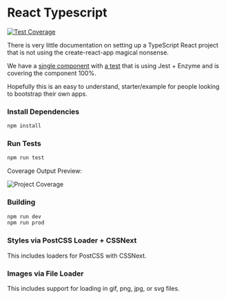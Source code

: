 # React Typescript

[![Test Coverage](https://travis-ci.org/jasonraimondi/react-typescript.svg)](https://travis-ci.org/jasonraimondi/react-typescript#)

There is very little documentation on setting up a TypeScript React project that is not using the create-react-app magical nonsense. 

We have a [single component](./src/app/App.tsx) with [a test](./src/app/App.test.tsx) that is using Jest + Enzyme and is covering the component 100%.

Hopefully this is an easy to understand, starter/example for people looking to bootstrap their own apps. 

### Install Dependencies

```bash
npm install
```

### Run Tests

```bash
npm run test
```

Coverage Output Preview:

![Project Coverage](https://i.imgur.com/9ssxemw.png)

### Building

```bash
npm run dev
npm run prod
```

### Styles via PostCSS Loader + CSSNext

This includes loaders for PostCSS with CSSNext.

### Images via File Loader

This includes support for loading in gif, png, jpg, or svg files.
